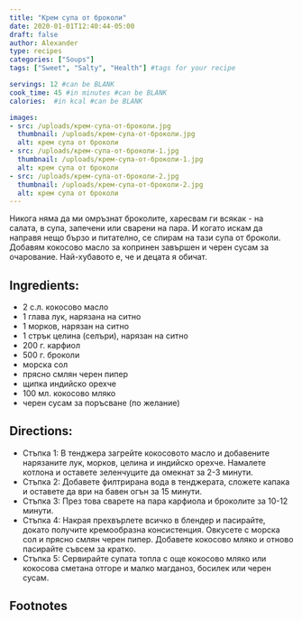 ```yaml
---
title: "Крем супа от броколи"
date: 2020-01-01T12:40:44-05:00
draft: false
author: Alexander
type: recipes
categories: ["Soups"]
tags: ["Sweet", "Salty", "Health"] #tags for your recipe

servings: 12 #can be BLANK
cook_time: 45 #in minutes #can be BLANK
calories:  #in kcal #can be BLANK

images:
- src: /uploads/крем-супа-от-броколи.jpg
  thumbnail: /uploads/крем-супа-от-броколи.jpg
  alt: крем супа от броколи
- src: /uploads/крем-супа-от-броколи-1.jpg
  thumbnail: /uploads/крем-супа-от-броколи-1.jpg
  alt: крем супа от броколи
- src: /uploads/крем-супа-от-броколи-2.jpg
  thumbnail: /uploads/крем-супа-от-броколи-2.jpg
  alt: крем супа от броколи
---
```

Никога няма да ми омръзнат броколите, харесвам ги всякак - на салата, в супа, запечени или сварени на пара. И когато искам да направя нещо бързо и питателно, се спирам на тази супа от броколи. Добавям кокосово масло за копринен завършен и черен сусам за очарование. Най-хубавото е, че и децата я обичат.
<!--more-->
## Ingredients:
- 2 с.л. кокосово масло
- 1 глава лук, нарязана на ситно
- 1 морков, нарязан на ситно
- 1 стрък целина (селъри), нарязан на ситно
- 200 г. карфиол
- 500 г. броколи
- морска сол
- прясно смлян черен пипер
- щипка индийско орехче
- 100 мл. кокосово мляко
- черен сусам за поръсване (по желание)

## Directions:
- Стъпка 1: В тенджера загрейте кокосовото масло и добавените нарязаните лук, морков, целина и индийско орехче. Намалете котлона и оставете зеленчуците да омекнат за 2-3 минути.
- Стъпка 2: Добавете филтрирана вода в тенджерата, сложете капака и оставете да ври на бавен огън за 15 минути.
- Стъпка 3: През това сварете на пара карфиола и броколите за 10-12 минути.
- Стъпка 4: Накрая прехвърлете всичко в блендер и пасирайте, докато получите кремообразна консистенция. Овкусете с морска сол и прясно смлян черен пипер. Добавете кокосово мляко и отново пасирайте съвсем за кратко.
- Стъпка 5: Сервирайте супата топла с още кокосово мляко или кокосова сметана отгоре и малко магданоз, босилек или черен сусам.

## Footnotes
